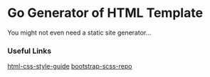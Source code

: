 # Go Generator of HTML Template

You might not even need a static site generator...

### Useful Links

[html-css-style-guide](https://codeguide.co/)
[bootstrap-scss-repo](https://github.com/twbs/bootstrap/tree/main/scss)
